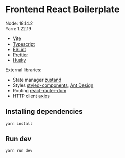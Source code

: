 # Frontend React Boilerplate

Node: 18.14.2\
Yarn: 1.22.19

- [Vite](https://vitejs.dev/)
- [Typescript](https://www.typescriptlang.org/)
- [ESLint](https://eslint.org/)
- [Prettier](https://prettier.io/)
- [Husky](https://github.com/typicode/husky)

External libraries:

- State manager [zustand](https://github.com/pmndrs/zustand)
- Styles [styled-components](https://www.styled-components.com), [Ant Design](https://ant.design/)
- Routing [react-router-dom](https://reactrouter.com)
- HTTP client [axios](https://axios-http.com)

## Installing dependencies

`yarn install`

## Run dev

`yarn run dev`
